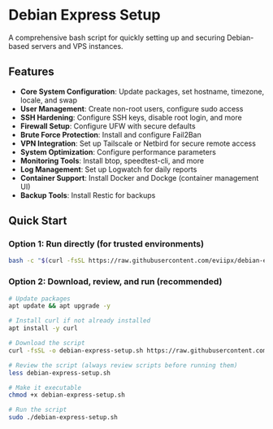 # Debian Express Setup

A comprehensive bash script for quickly setting up and securing Debian-based servers and VPS instances.

## Features

- **Core System Configuration**: Update packages, set hostname, timezone, locale, and swap
- **User Management**: Create non-root users, configure sudo access
- **SSH Hardening**: Configure SSH keys, disable root login, and more
- **Firewall Setup**: Configure UFW with secure defaults
- **Brute Force Protection**: Install and configure Fail2Ban
- **VPN Integration**: Set up Tailscale or Netbird for secure remote access
- **System Optimization**: Configure performance parameters
- **Monitoring Tools**: Install btop, speedtest-cli, and more
- **Log Management**: Set up Logwatch for daily reports
- **Container Support**: Install Docker and Dockge (container management UI)
- **Backup Tools**: Install Restic for backups

## Quick Start

### Option 1: Run directly (for trusted environments)

```bash
bash -c "$(curl -fsSL https://raw.githubusercontent.com/eviipx/debian-express-setup/main/debian-express-setup.sh)"
```

### Option 2: Download, review, and run (recommended)

```bash
# Update packages
apt update && apt upgrade -y

# Install curl if not already installed
apt install -y curl

# Download the script
curl -fsSL -o debian-express-setup.sh https://raw.githubusercontent.com/eviipx/debian-express-setup/main/debian-express-setup.sh

# Review the script (always review scripts before running them)
less debian-express-setup.sh

# Make it executable
chmod +x debian-express-setup.sh

# Run the script
sudo ./debian-express-setup.sh
